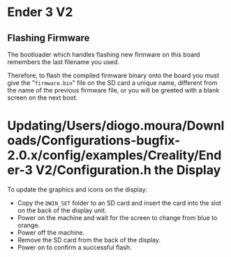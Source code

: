 # Ender 3 V2

## Flashing Firmware

The bootloader which handles flashing new firmware on this board remembers the last filename you used.

Therefore, to flash the compiled firmware binary onto the board you must give the "`firmware.bin`" file on the SD card a unique name, different from the name of the previous firmware file, or you will be greeted with a blank screen on the next boot.

# Updating/Users/diogo.moura/Downloads/Configurations-bugfix-2.0.x/config/examples/Creality/Ender-3 V2/Configuration.h the Display

To update the graphics and icons on the display:

- Copy the `DWIN_SET` folder to an SD card and insert the card into the slot on the back of the display unit.
- Power on the machine and wait for the screen to change from blue to orange.
- Power off the machine.
- Remove the SD card from the back of the display.
- Power on to confirm a successful flash.
